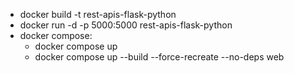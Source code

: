 - docker build -t rest-apis-flask-python
- docker run -d -p 5000:5000 rest-apis-flask-python
- docker compose:
  - docker compose up
  - docker compose up --build --force-recreate --no-deps web
